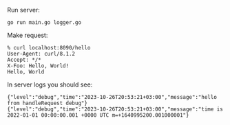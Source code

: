 
Run server:

```
go run main.go logger.go
```

Make request:

```
% curl localhost:8090/hello
User-Agent: curl/8.1.2
Accept: */*
X-Foo: Hello, World!
Hello, World
```

In server logs you should see:

```
{"level":"debug","time":"2023-10-26T20:53:21+03:00","message":"hello from handleRequest debug"}
{"level":"debug","time":"2023-10-26T20:53:21+03:00","message":"time is 2022-01-01 00:00:00.001 +0000 UTC m=+1640995200.001000001"}
```